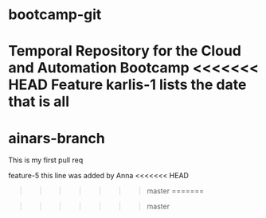 # bootcamp-git
Temporal Repository for the Cloud and Automation Bootcamp
<<<<<<< HEAD
Feature karlis-1
	lists the date
	that is all
=======

# ainars-branch
This is my first pull req

feature-5
this line was added by Anna
<<<<<<< HEAD
>>>>>>> master
=======

>>>>>>> master

